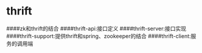 # thrift
####zk和thrift的结合
####thrift-api:接口定义
####thrift-server:接口实现
####thrift-support:提供thrift和spring、zookeeper的结合
####thrift-client:服务的调用端

